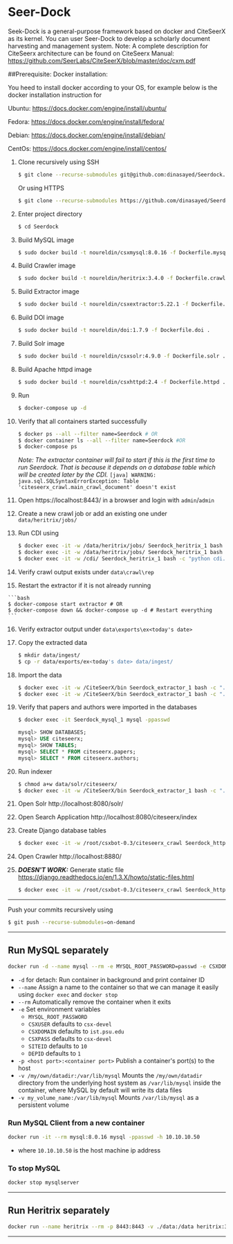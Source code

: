 # Seer-Dock

Seek-Dock is a general-purpose framework based on docker and CiteSeerX as its kernel. You can user Seer-Dock to develop a scholarly document harvesting and management system. 
Note: A complete description for CiteSeerx architecture can be found on CiteSeerx Manual:
https://github.com/SeerLabs/CiteSeerX/blob/master/doc/cxm.pdf


##Prerequisite: Docker installation:

You heed to install docker according to your OS, for example below is the docker installation instruction for 

Ubuntu: https://docs.docker.com/engine/install/ubuntu/

Fedora: https://docs.docker.com/engine/install/fedora/

Debian: https://docs.docker.com/engine/install/debian/

CentOs: https://docs.docker.com/engine/install/centos/


1. Clone recursively using SSH

   ```bash
   $ git clone --recurse-submodules git@github.com:dinasayed/Seerdock.git
   ```

   Or using HTTPS

   ```bash
   $ git clone --recurse-submodules https://github.com/dinasayed/Seerdock.git
   ```

2. Enter project directory

   ```bash
   $ cd Seerdock
   ```

3. Build MySQL image

   ```bash
   $ sudo docker build -t noureldin/csxmysql:8.0.16 -f Dockerfile.mysql .
   ```

4. Build Crawler image

   ```bash
   $ sudo docker build -t noureldin/heritrix:3.4.0 -f Dockerfile.crawler .
   ```

5. Build Extractor image

   ```bash
   $ sudo docker build -t noureldin/csxextractor:5.22.1 -f Dockerfile.extractor .
   ```

6. Build DOI image

   ```bash
   $ sudo docker build -t noureldin/doi:1.7.9 -f Dockerfile.doi .
   ```

7. Build Solr image

   ```bash
   $ sudo docker build -t noureldin/csxsolr:4.9.0 -f Dockerfile.solr .
   ```

8. Build Apache httpd image

   ```bash
   $ sudo docker build -t noureldin/csxhttpd:2.4 -f Dockerfile.httpd .
   ```
   
9. Run

   ```bash
   $ docker-compose up -d
   ```
   
10. Verify that all containers started successfully

    ```bash
    $ docker ps --all --filter name=Seerdock # OR
    $ docker container ls --all --filter name=Seerdock #OR
    $ docker-compose ps
    ```
    
    *Note: The extractor container will fail to start if this is the first time to run Seerdock. That is because it depends on a database table which will be created later by the CDI.*
      `[java] WARNING: java.sql.SQLSyntaxErrorException: Table 'citeseerx_crawl.main_crawl_document' doesn't exist`
   
11. Open https://localhost:8443/ in a browser and login with `admin`/`admin`

12. Create a new crawl job or add an existing one under `data/heritrix/jobs/`

13. Run CDI using

    ```bash
    $ docker exec -it -w /data/heritrix/jobs/ Seerdock_heritrix_1 bash -c "rm latest" # Delete latest link if already exists
    $ docker exec -it -w /data/heritrix/jobs/ Seerdock_heritrix_1 bash -c "ln -s <job_name> latest"
    $ docker exec -it -w /cdi/ Seerdock_heritrix_1 bash -c "python cdi.py"
    ```

14. Verify crawl output exists under `data\crawl\rep`

15.  Restart the extractor if it is not already running

    ```bash
    $ docker-compose start extractor # OR
    $ docker-compose down && docker-compose up -d # Restart everything
    ```

16. Verify extractor output under `data\exports\ex<today's date>`

17. Copy the extracted data

    ```bash
    $ mkdir data/ingest/  
    $ cp -r data/exports/ex<today's date> data/ingest/
    ```

18. Import the data

    ```bash
    $ docker exec -it -w /CiteSeerX/bin Seerdock_extractor_1 bash -c "./createXML.pl /data/ingest/ex<today's date>"
    $ docker exec -it -w /CiteSeerX/bin Seerdock_extractor_1 bash -c "./batchImport /data/ingest/ex<today's date>"
    ```

19. Verify that papers and authors were imported in the databases

    ```bash
    $ docker exec -it Seerdock_mysql_1 mysql -ppasswd 
    ```

    ```sql
    mysql> SHOW DATABASES;
    mysql> USE citeseerx;
    mysql> SHOW TABLES;
    mysql> SELECT * FROM citeseerx.papers;
    mysql> SELECT * FROM citeseerx.authors;
    ```

20. Run indexer

    ```bash
    $ chmod a+w data/solr/citeseerx/
    $ docker exec -it -w /CiteSeerX/bin Seerdock_extractor_1 bash -c "./updateIndex"
    ```
    
21. Open Solr http://localhost:8080/solr/

22. Open Search Application http://localhost:8080/citeseerx/index

23. Create Django database tables

    ```bash
    $ docker exec -it -w /root/csxbot-0.3/citeseerx_crawl Seerdock_httpd_1 bash -c "python manage.py syncdb"
    ```

24. Open Crawler http://localhost:8880/

25. ***DOESN'T WORK:*** Generate static file
    https://django.readthedocs.io/en/1.3.X/howto/static-files.html

    ```bash
    $ docker exec -it -w /root/csxbot-0.3/citeseerx_crawl Seerdock_httpd_1 bash -c "python manage.py collectstatic"
    ```

---

Push your commits recursively using

```bash
$ git push --recurse-submodules=on-demand
```

---

## Run MySQL separately

```bash
docker run -d --name mysql --rm -e MYSQL_ROOT_PASSWORD=passwd -e CSXDOMAIN=% -p 3306:3306 csxmysql:8.0.16 --default-authentication-plugin=mysql_native_password
```

- `-d` for detach: Run container in background and print container ID
- `--name` Assign a name to the container so that we can manage it easily using `docker exec` and `docker stop`
- `--rm` Automatically remove the container when it exits
- `-e` Set environment variables
  - `MYSQL_ROOT_PASSWORD`
  - `CSXUSER` defaults to `csx-devel`
  - `CSXDOMAIN` defaults to `ist.psu.edu`
  - `CSXPASS` defaults to `csx-devel`
  - `SITEID` defaults to `10`
  - `DEPID` defaults to `1`
- `-p <host port>:<container port>` Publish a container's port(s) to the host
- `-v /my/own/datadir:/var/lib/mysql`  Mounts the `/my/own/datadir` directory from the underlying host system as `/var/lib/mysql` inside the container, where MySQL by default will write its data files
- `-v my_volume_name:/var/lib/mysql`  Mounts `/var/lib/mysql`  as a persistent volume

### Run MySQL Client from a new container

```bash
docker run -it --rm mysql:8.0.16 mysql -ppasswd -h 10.10.10.50
```

- where `10.10.10.50` is the host machine ip address

### To stop MySQL

```bash
docker stop mysqlserver
```

---

## Run Heritrix separately

```bash
docker run --name heritrix --rm -p 8443:8443 -v ./data:/data heritrix:3.4.0
```

---



    

